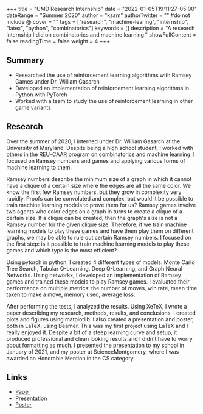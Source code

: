 +++
title = "UMD Research Internship"
date = "2022-01-05T19:11:27-05:00"
dateRange = "Summer 2020"
author = "ksam"
authorTwitter = "" #do not include @
cover = ""
tags = ["research", "machine-learing", "internship", "latex", "python", "combinatorics"]
keywords = []
description = "A research internship I did on combinatorics and machine learning."
showFullContent = false
readingTime = false
weight = 4
+++

## Summary

- Researched the use of reinforcement learning algorithms with Ramsey Games under Dr. William Gasarch
- Developed an implementation of reinforcement learning algorithms in Python with PyTorch
- Worked with a team to study the use of reinforcement learning in other game variants

## Research

Over the summer of 2020, I interned under Dr. William Gasarch at the University of Maryland. Despite being a high school student, I worked with others in the REU-CAAR program on combinatorics and machine learning. I focused on Ramsey numbers and games and applying various forms of machine learning to them.

Ramsey numbers describe the minimum size of a graph in which it cannot have a clique of a certain size where the edges are all the same color. We know the first few Ramsey numbers, but they grow in complexity very rapidly. Proofs can be convoluted and complex, but would it be possible to train machine learning models to prove them for us? Ramsey games involve two agents who color edges on a graph in turns to create a clique of a certain size. If a clique can be created, then the graph's size is not a Ramsey number for the given clique size. Therefore, if we train machine learning models to play these games and have them play them on different graphs, we may be able to rule out certain Ramsey numbers. I focused on the first step: is it possible to train machine learning models to play these games and which type is the most efficient?

Using pytorch in python, I created 4 different types of models: Monte Carlo Tree Search, Tabular Q-Learning, Deep Q-Learning, and Graph Neural Networks. Using networkx, I developed an implementation of Ramsey games and trained these models to play Ramsey games. I evaluated their performance on multiple metrics: the number of moves, win rate, mean time taken to make a move, memory used, average loss.

After performing the tests, I analyzed the results. Using XeTeX, I wrote a paper describing my research, methods, results, and conclusions. I created plots and figures using matplotlib. I also created a presentation and poster, both in LaTeX, using Beamer. This was my first project using LaTeX and I really enjoyed it. Despite a bit of a steep learning curve and setup, it produced professional and clean looking results and I didn't have to worry about formatting as much. I presented the presentation to my school in January of 2021, and my poster at ScienceMontgomery, where I was awarded an Honorable Mention in the CS category.

## Links

- [Paper](/files/umd-research-paper.pdf)
- [Presentation](/files/umd-research-presentation.pdf)
- [Poster](/files/umd-research-poster.pdf)
